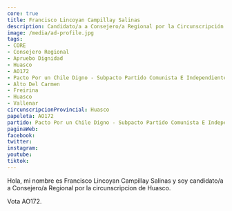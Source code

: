 ```yaml
---
core: true
title: Francisco Lincoyan Campillay Salinas
description: Candidato/a a Consejero/a Regional por la Circunscripción de Huasco
image: /media/ad-profile.jpg
tags:
- CORE
- Consejero Regional
- Apruebo Dignidad
- Huasco
- AO172
- Pacto Por un Chile Digno - Subpacto Partido Comunista E Independientes - Independientes
- Alto Del Carmen
- Freirina
- Huasco
- Vallenar
circunscripcionProvincial: Huasco
papeleta: AO172
partido: Pacto Por un Chile Digno - Subpacto Partido Comunista E Independientes - Independientes
paginaWeb:
facebook:
twitter:
instagram:
youtube:
tiktok:
---
```

Hola, mi nombre es Francisco Lincoyan Campillay Salinas y soy candidato/a a Consejero/a Regional por la circunscripcion de Huasco.

Vota AO172.